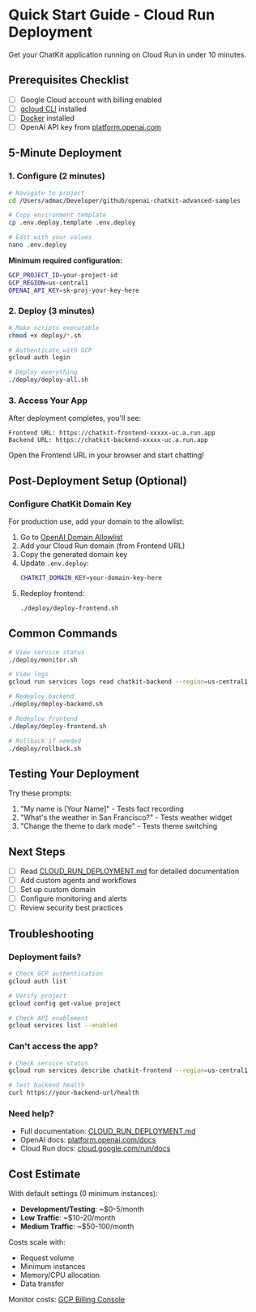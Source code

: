 # Quick Start Guide - Cloud Run Deployment

Get your ChatKit application running on Cloud Run in under 10 minutes.

## Prerequisites Checklist

- [ ] Google Cloud account with billing enabled
- [ ] [gcloud CLI](https://cloud.google.com/sdk/docs/install) installed
- [ ] [Docker](https://docs.docker.com/get-docker/) installed
- [ ] OpenAI API key from [platform.openai.com](https://platform.openai.com/api-keys)

## 5-Minute Deployment

### 1. Configure (2 minutes)

```bash
# Navigate to project
cd /Users/admac/Developer/github/openai-chatkit-advanced-samples

# Copy environment template
cp .env.deploy.template .env.deploy

# Edit with your values
nano .env.deploy
```

**Minimum required configuration:**
```bash
GCP_PROJECT_ID=your-project-id
GCP_REGION=us-central1
OPENAI_API_KEY=sk-proj-your-key-here
```

### 2. Deploy (3 minutes)

```bash
# Make scripts executable
chmod +x deploy/*.sh

# Authenticate with GCP
gcloud auth login

# Deploy everything
./deploy/deploy-all.sh
```

### 3. Access Your App

After deployment completes, you'll see:
```
Frontend URL: https://chatkit-frontend-xxxxx-uc.a.run.app
Backend URL: https://chatkit-backend-xxxxx-uc.a.run.app
```

Open the Frontend URL in your browser and start chatting!

## Post-Deployment Setup (Optional)

### Configure ChatKit Domain Key

For production use, add your domain to the allowlist:

1. Go to [OpenAI Domain Allowlist](https://platform.openai.com/settings/organization/security/domain-allowlist)
2. Add your Cloud Run domain (from Frontend URL)
3. Copy the generated domain key
4. Update `.env.deploy`:
   ```bash
   CHATKIT_DOMAIN_KEY=your-domain-key-here
   ```
5. Redeploy frontend:
   ```bash
   ./deploy/deploy-frontend.sh
   ```

## Common Commands

```bash
# View service status
./deploy/monitor.sh

# View logs
gcloud run services logs read chatkit-backend --region=us-central1

# Redeploy backend
./deploy/deploy-backend.sh

# Redeploy frontend
./deploy/deploy-frontend.sh

# Rollback if needed
./deploy/rollback.sh
```

## Testing Your Deployment

Try these prompts:
1. "My name is [Your Name]" - Tests fact recording
2. "What's the weather in San Francisco?" - Tests weather widget
3. "Change the theme to dark mode" - Tests theme switching

## Next Steps

- [ ] Read [CLOUD_RUN_DEPLOYMENT.md](CLOUD_RUN_DEPLOYMENT.md) for detailed documentation
- [ ] Add custom agents and workflows
- [ ] Set up custom domain
- [ ] Configure monitoring and alerts
- [ ] Review security best practices

## Troubleshooting

### Deployment fails?

```bash
# Check GCP authentication
gcloud auth list

# Verify project
gcloud config get-value project

# Check API enablement
gcloud services list --enabled
```

### Can't access the app?

```bash
# Check service status
gcloud run services describe chatkit-frontend --region=us-central1

# Test backend health
curl https://your-backend-url/health
```

### Need help?

- Full documentation: [CLOUD_RUN_DEPLOYMENT.md](CLOUD_RUN_DEPLOYMENT.md)
- OpenAI docs: [platform.openai.com/docs](https://platform.openai.com/docs)
- Cloud Run docs: [cloud.google.com/run/docs](https://cloud.google.com/run/docs)

## Cost Estimate

With default settings (0 minimum instances):
- **Development/Testing**: ~$0-5/month
- **Low Traffic**: ~$10-20/month
- **Medium Traffic**: ~$50-100/month

Costs scale with:
- Request volume
- Minimum instances
- Memory/CPU allocation
- Data transfer

Monitor costs: [GCP Billing Console](https://console.cloud.google.com/billing)
